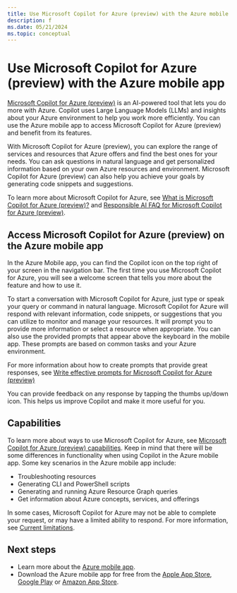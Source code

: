 ```yaml
---
title: Use Microsoft Copilot for Azure (preview) with the Azure mobile app
description: f
ms.date: 05/21/2024
ms.topic: conceptual
---
```


# Use Microsoft Copilot for Azure (preview) with the Azure mobile app

[Microsoft Copilot for Azure (preview)](/azure/copilot/overview) is an AI-powered tool that lets you do more with Azure. Copilot uses Large Language Models (LLMs) and insights about your Azure environment to help you work more efficiently. You can use the Azure mobile app to access Microsoft Copilot for Azure (preview) and benefit from its features.

With Microsoft Copilot for Azure (preview), you can explore the range of services and resources that Azure offers and find the best ones for your needs. You can ask questions in natural language and get personalized information based on your own Azure resources and environment. Microsoft Copilot for Azure (preview) can also help you achieve your goals by generating code snippets and suggestions.

To learn more about Microsoft Copilot for Azure, see [What is Microsoft Copilot for Azure (preview)?](/azure/copilot/overview) and [Responsible AI FAQ for Microsoft Copilot for Azure (preview)](/azure/copilot/responsible-ai-faq).

## Access Microsoft Copilot for Azure (preview) on the Azure mobile app

In the Azure Mobile app, you can find the Copilot icon on the top right of your screen in the navigation bar. The first time you use Microsoft Copilot for Azure, you will see a welcome screen that tells you more about the feature and how to use it.  

To start a conversation with Microsoft Copilot for Azure, just type or speak your query or command in natural language. Microsoft Copilot for Azure will respond with relevant information, code snippets, or suggestions that you can utilize to monitor and manage your resources. It will prompt you to provide more information or select a resource when appropriate. You can also use the provided prompts that appear above the keyboard in the mobile app. These prompts are based on common tasks and your Azure environment. 

For more information about how to create prompts that provide great responses, see [Write effective prompts for Microsoft Copilot for Azure (preview)](/azure/copilot/write-effective-prompts)

You can provide feedback on any response by tapping the thumbs up/down icon. This helps us improve Copilot and make it more useful for you.  

## Capabilities

To learn more about ways to use Microsoft Copilot for Azure, see [Microsoft Copilot for Azure (preview) capabilities](/azure/copilot/capabilities). Keep in mind that there will be some differences in functionality when using Copilot in the Azure mobile app. Some key scenarios in the Azure mobile app include:

- Troubleshooting resources
- Generating CLI and PowerShell scripts
- Generating and running Azure Resource Graph queries
- Get information about Azure concepts, services, and offerings

In some cases, Microsoft Copilot for Azure may not be able to complete your request, or may have a limited ability to respond. For more information, see [Current limitations](/azure/copilot/capabilities#current-limitations).

## Next steps

- Learn more about the [Azure mobile app](overview.md).
- Download the Azure mobile app for free from the [Apple App Store](https://aka.ms/azureapp/ios/doc), [Google Play](https://aka.ms/azureapp/android/doc) or [Amazon App Store](https://aka.ms/azureapp/amazon/doc).

